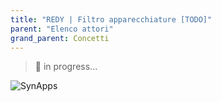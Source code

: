 ```yaml
---
title: "REDY | Filtro apparecchiature [TODO]"
parent: "Elenco attori"
grand_parent: Concetti
---
```



> 🚧 in progress...

![SynApps](../../assets/under-progress.gif)
